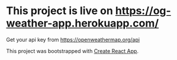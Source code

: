# This project is live on https://og-weather-app.herokuapp.com/

Get your api key from https://openweathermap.org/api

This project was bootstrapped with [Create React App](https://github.com/facebook/create-react-app).

